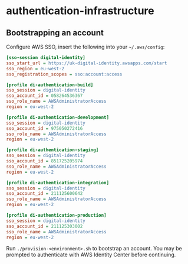# authentication-infrastructure

## Bootstrapping an account

Configure AWS SSO, insert the following into your `~/.aws/config`:

```ini
[sso-session digital-identity]
sso_start_url = https://uk-digital-identity.awsapps.com/start
sso_region = eu-west-2
sso_registration_scopes = sso:account:access

[profile di-authentication-build]
sso_session = digital-identity
sso_account_id = 058264536367
sso_role_name = AWSAdministratorAccess
region = eu-west-2

[profile di-authentication-development]
sso_session = digital-identity
sso_account_id = 975050272416
sso_role_name = AWSAdministratorAccess
region = eu-west-2

[profile di-authentication-staging]
sso_session = digital-identity
sso_account_id = 851725205974
sso_role_name = AWSAdministratorAccess
region = eu-west-2

[profile di-authentication-integration]
sso_session = digital-identity
sso_account_id = 211125600642
sso_role_name = AWSAdministratorAccess
region = eu-west-2

[profile di-authentication-production]
sso_session = digital-identity
sso_account_id = 211125303002
sso_role_name = AWSAdministratorAccess
region = eu-west-2
```

Run `./provision-<environment>.sh` to bootstrap an account. You may be prompted to authenticate with AWS Identity Center before continuing.
